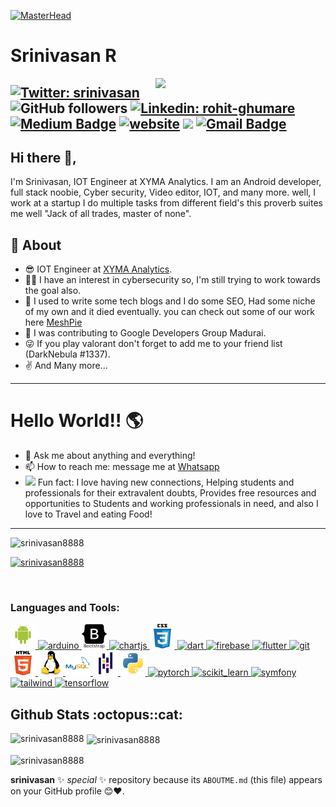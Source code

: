 [![MasterHead](https://3.bp.blogspot.com/-dB6ndKqIAuI/XdWeOASO5AI/AAAAAAAANZA/MSbT9mh6bukxkI-tqnu_GARIZZV5WNVhQCLcBGAsYHQ/s1600/image1.gif)](https://srinivasanr.me)
# Srinivasan R

<img align="right" src="https://media.giphy.com/media/Y4bzv6DYbYzy8jDnoW/giphy.gif" width='272'/>

[![Twitter: srinivasan](https://img.shields.io/twitter/follow/srinivasan?style=social)](https://twitter.com/rsrinivasan_)
![GitHub followers](https://img.shields.io/github/followers/Srinivasan8888?label=Follow&style=social)
[![Linkedin: rohit-ghumare](https://img.shields.io/badge/-srinivasan-blue?style=flat-square&logo=Linkedin&logoColor=white&link=https://www.linkedin.com/in/rohit-ghumare/)](https://www.linkedin.com/in/srinivasanr8/) 
[![Medium Badge](https://img.shields.io/badge/-@srinivasanabarnathlingam08-03a57a?style=social&labelColor=black&logo=Medium&link=https://medium.com/@srinivasanabarnathlingam08/)](https://medium.com/@srinivasanabarnathlingam08/) 
[![website](https://img.shields.io/badge/Website-46a2f1.svg?&style=flat-square&logo=Google-Chrome&logoColor=white&link=https://www.srinivasanr.me)](https://www.srinivasanr.me/)
![](https://visitor-badge.glitch.me/badge?page_id=Srinivasan8888.Srinivasan8888)
[![Gmail Badge](https://img.shields.io/badge/-GMail-c14438?style=social&logo=Gmail&logoColor=red&link=mailto:srinivasanabarnathlingam08@gmail.com)](mailto:srinivasanabarnathlingam08@gmail.com)
---
## Hi there :wave:,           
I'm Srinivasan, IOT Engineer at XYMA Analytics. I am an Android developer, full stack noobie, Cyber security, Video editor, IOT, and many more. well, I work at a startup I do multiple tasks from different field's this proverb suites me well "Jack of all trades, master of none".

## :monocle_face:	 About
- :sunglasses: IOT Engineer at [XYMA Analytics](https://https://xyma.in/).
- :surfing_man: I have an interest in cybersecurity so, I'm still trying to work towards the goal also.
- :cowboy_hat_face: I used to write some tech blogs and I do some SEO, Had some niche of my own and it died eventually. you can check out some of our work here [MeshPie](https://meshpie.com/author/srinivasan/)
- :seedling: I was contributing to Google Developers Group Madurai.
- :stuck_out_tongue_winking_eye: If you play valorant don't forget to add me to your friend list (DarkNebula #1337).
- :v: And Many more...
---
# Hello World!! 🌎
- 💬 Ask me about anything and everything! 
- 📫 How to reach me: message me at [Whatsapp](https://wa.me/+917708109230)
- <img src="https://media.giphy.com/media/LnQjpWaON8nhr21vNW/giphy.gif" width="60"> Fun fact: I love having new connections, Helping students and professionals for their extravalent doubts, Provides free resources and opportunities to Students and working professionals in need, and also I love to Travel and eating Food! 
<!-- - 💬 Ping Me about #Cloud, #DevOps, #MLOps, #Deep Learning, #Machine Learning, #Data Science, #Computer Vision, #Profile Building #CampusOps and anything you like... I'll try my best to help you.😊❤ -->
---

<p align="left"> <img src="https://komarev.com/ghpvc/?username=srinivasan8888&label=Profile%20views&color=0e75b6&style=flat" alt="srinivasan8888" /> </p>

<p align="left"> <a href="https://github.com/ryo-ma/github-profile-trophy"><div></div><img src="https://github-profile-trophy.vercel.app/?username=srinivasan8888" alt="srinivasan8888" /></a> </p>

<p align="left"> <a href="https://twitter.com/" target="blank"><img src="https://img.shields.io/twitter/follow/?logo=twitter&style=for-the-badge" alt="" /></a> </p>

<h3 align="left">Languages and Tools:</h3>
<p align="left"> <a href="https://developer.android.com" target="_blank" rel="noreferrer"> <img src="https://raw.githubusercontent.com/devicons/devicon/master/icons/android/android-original-wordmark.svg" alt="android" width="40" height="40"/> </a> <a href="https://www.arduino.cc/" target="_blank" rel="noreferrer"> <img src="https://cdn.worldvectorlogo.com/logos/arduino-1.svg" alt="arduino" width="40" height="40"/> </a> <a href="https://getbootstrap.com" target="_blank" rel="noreferrer"> <img src="https://raw.githubusercontent.com/devicons/devicon/master/icons/bootstrap/bootstrap-plain-wordmark.svg" alt="bootstrap" width="40" height="40"/> </a> <a href="https://www.chartjs.org" target="_blank" rel="noreferrer"> <img src="https://www.chartjs.org/media/logo-title.svg" alt="chartjs" width="40" height="40"/> </a> <a href="https://www.w3schools.com/css/" target="_blank" rel="noreferrer"> <img src="https://raw.githubusercontent.com/devicons/devicon/master/icons/css3/css3-original-wordmark.svg" alt="css3" width="40" height="40"/> </a> <a href="https://dart.dev" target="_blank" rel="noreferrer"> <img src="https://www.vectorlogo.zone/logos/dartlang/dartlang-icon.svg" alt="dart" width="40" height="40"/> </a> <a href="https://firebase.google.com/" target="_blank" rel="noreferrer"> <img src="https://www.vectorlogo.zone/logos/firebase/firebase-icon.svg" alt="firebase" width="40" height="40"/> </a> <a href="https://flutter.dev" target="_blank" rel="noreferrer"> <img src="https://www.vectorlogo.zone/logos/flutterio/flutterio-icon.svg" alt="flutter" width="40" height="40"/> </a> <a href="https://git-scm.com/" target="_blank" rel="noreferrer"> <img src="https://www.vectorlogo.zone/logos/git-scm/git-scm-icon.svg" alt="git" width="40" height="40"/> </a> <a href="https://www.w3.org/html/" target="_blank" rel="noreferrer"> <img src="https://raw.githubusercontent.com/devicons/devicon/master/icons/html5/html5-original-wordmark.svg" alt="html5" width="40" height="40"/> </a> <a href="https://www.linux.org/" target="_blank" rel="noreferrer"> <img src="https://raw.githubusercontent.com/devicons/devicon/master/icons/linux/linux-original.svg" alt="linux" width="40" height="40"/> </a> <a href="https://www.mysql.com/" target="_blank" rel="noreferrer"> <img src="https://raw.githubusercontent.com/devicons/devicon/master/icons/mysql/mysql-original-wordmark.svg" alt="mysql" width="40" height="40"/> </a> <a href="https://pandas.pydata.org/" target="_blank" rel="noreferrer"> <img src="https://raw.githubusercontent.com/devicons/devicon/2ae2a900d2f041da66e950e4d48052658d850630/icons/pandas/pandas-original.svg" alt="pandas" width="40" height="40"/> </a> <a href="https://www.python.org" target="_blank" rel="noreferrer"> <img src="https://raw.githubusercontent.com/devicons/devicon/master/icons/python/python-original.svg" alt="python" width="40" height="40"/> </a> <a href="https://pytorch.org/" target="_blank" rel="noreferrer"> <img src="https://www.vectorlogo.zone/logos/pytorch/pytorch-icon.svg" alt="pytorch" width="40" height="40"/> </a> <a href="https://scikit-learn.org/" target="_blank" rel="noreferrer"> <img src="https://upload.wikimedia.org/wikipedia/commons/0/05/Scikit_learn_logo_small.svg" alt="scikit_learn" width="40" height="40"/> </a> <a href="https://symfony.com" target="_blank" rel="noreferrer"> <img src="https://symfony.com/logos/symfony_black_03.svg" alt="symfony" width="40" height="40"/> </a> <a href="https://tailwindcss.com/" target="_blank" rel="noreferrer"> <img src="https://www.vectorlogo.zone/logos/tailwindcss/tailwindcss-icon.svg" alt="tailwind" width="40" height="40"/> </a> <a href="https://www.tensorflow.org" target="_blank" rel="noreferrer"> <img src="https://www.vectorlogo.zone/logos/tensorflow/tensorflow-icon.svg" alt="tensorflow" width="40" height="40"/> </a> </p>

<h2>Github Stats :octopus::cat:</h2>

<p><img align="left" src="https://github-readme-stats.vercel.app/api/top-langs?username=srinivasan8888&show_icons=true&locale=en&layout=compact&theme=dark" alt="srinivasan8888" /></p>

<p>&nbsp;<img align="center" src="https://github-readme-stats.vercel.app/api?username=srinivasan8888&show_icons=true&locale=en&count_private=true&theme=dark" alt="srinivasan8888" /></p>

<p><img align="center" src="https://github-readme-streak-stats.herokuapp.com/?user=srinivasan8888&theme=dark" alt="srinivasan8888" /></p>

**srinivasan** ✨ _special_ ✨ repository because its `ABOUTME.md` (this file) appears on your GitHub profile 😊❤.
